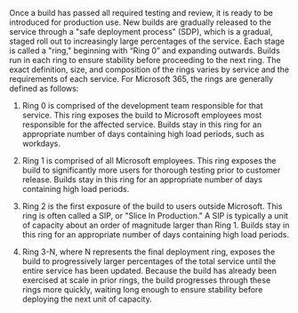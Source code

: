 Once a build has passed all required testing and review, it is ready to be introduced for production use. New builds are gradually released to the service through a "safe deployment process" (SDP), which is a gradual, staged roll out to increasingly large percentages of the service. Each stage is called a "ring," beginning with “Ring 0” and expanding outwards. Builds run in each ring to ensure stability before proceeding to the next ring. The exact definition, size, and composition of the rings varies by service and the requirements of each service. For Microsoft 365, the rings are generally defined as follows: 

1. Ring 0 is comprised of the development team responsible for that service. This ring exposes the build to Microsoft employees most responsible for the affected service. Builds stay in this ring for an appropriate number of days containing high load periods, such as workdays.

1. Ring 1 is comprised of all Microsoft employees. This ring exposes the build to significantly more users for thorough testing prior to customer release. Builds stay in this ring for an appropriate number of days containing high load periods.

1. Ring 2 is the first exposure of the build to users outside Microsoft. This ring is often called a SIP, or "Slice In Production." A SIP is typically a unit of capacity about an order of magnitude larger than Ring 1. Builds stay in this ring for an appropriate number of days containing high load periods.

1. Ring 3-N, where N represents the final deployment ring, exposes the build to progressively larger percentages of the total service until the entire service has been updated. Because the build has already been exercised at scale in prior rings, the build progresses through these rings more quickly, waiting long enough to ensure stability before deploying the next unit of capacity.
